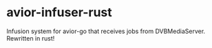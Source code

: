 # avior-infuser-rust
Infusion system for avior-go that receives jobs from DVBMediaServer. Rewritten in rust!

